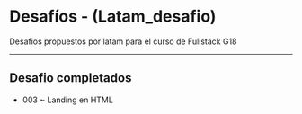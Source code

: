 # Desafíos - (Latam_desafio)
Desafios propuestos por latam para el curso de Fullstack  G18

<hr>

## Desafio completados
* 003 ~ Landing en HTML
